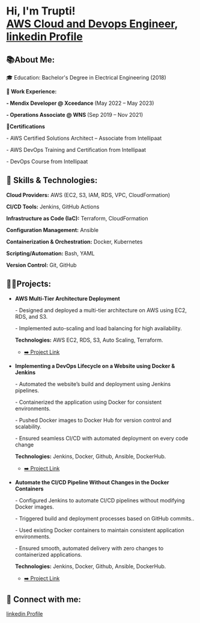 <h1>Hi, I'm Trupti! <br/><a href="https://github.com/trupti-08">AWS Cloud and Devops Engineer</a>, <a href="https://www.linkedin.com/in/trupti-desai">linkedin Profile</a>
   
<h2>📚About Me:</h2>

   <p>🎓 Education: Bachelor's Degree in Electrical Engineering (2018)</p>
   <p><b>🏢 Work Experience:</b></p>
      <p><b>- Mendix Developer @ Xceedance </b> (May 2022 – May 2023)</p>
      <p><b>- Operations Associate @ WNS </b> (Sep 2019 – Nov 2021)</p>
   <p><b>🚀Certifications</b></p>
      <p>- AWS Certified Solutions Architect – Associate from Intellipaat</p>
      <p>- AWS DevOps Training and Certification from Intellipaat</p>
      <p>- DevOps Course from Intellipaat</p>

<h2>🚀 Skills & Technologies:</h2>
   <p><b>Cloud Providers:</b> AWS (EC2, S3, IAM, RDS, VPC, CloudFormation)</p>
   <p><b>CI/CD Tools:</b> Jenkins, GitHub Actions</p>
   <p><b>Infrastructure as Code (IaC):</b> Terraform, CloudFormation</p>
   <p><b>Configuration Management:</b> Ansible</p>
   <p><b>Containerization & Orchestration:</b> Docker, Kubernetes</p>
   <p><b>Scripting/Automation:</b> Bash, YAML</p>
   <p><b>Version Control:</b> Git, GitHub</p>
      
<h2>👨‍💻Projects:</h2>

- <b>AWS Multi-Tier Architecture Deployment</b>
   <p>- Designed and deployed a multi-tier architecture on AWS using EC2, RDS, and S3.</p>
   <p>- Implemented auto-scaling and load balancing for high availability.</p>
   <p><b>Technologies:</b> AWS EC2, RDS, S3, Auto Scaling, Terraform.</p>
  
  - [➡️ Project Link](https://github.com/trupti-08/AWS_Project.git)

- <b>Implementing a DevOps Lifecycle on a Website using Docker & Jenkins</b>
   <p>- Automated the website’s build and deployment using Jenkins pipelines.</p>
   <p>- Containerized the application using Docker for consistent environments.</p>
   <p>- Pushed Docker images to Docker Hub for version control and scalability.</p>
   <p>- Ensured seamless CI/CD with automated deployment on every code change</p>
   <p><b>Technologies:</b> Jenkins, Docker, Github, Ansible, DockerHub.</p>
   
  - [➡️ Project Link](https://github.com/trupti-08/DevOps_Project1.git)
    
- <b>Automate the CI/CD Pipeline Without Changes in the Docker Containers</b>
   <p>- Configured Jenkins to automate CI/CD pipelines without modifying Docker images.</p>
   <p>- Triggered build and deployment processes based on GitHub commits..</p>
   <p>- Used existing Docker containers to maintain consistent application environments.</p>
   <p>- Ensured smooth, automated delivery with zero changes to containerized applications.</p>
   <p><b>Technologies:</b> Jenkins, Docker, Github, Ansible, DockerHub.</p>

  -  [➡️ Project Link]()
   
<h2> 🤳 Connect with me:</h2>
<a href="https://www.linkedin.com/in/trupti-desai">linkedin Profile</a>
<!--
**trupti-08/trupti-08** is a ✨ _special_ ✨ repository because its `README.md` (this file) appears on your GitHub profile.

Here are some ideas to get you started:

- 🔭 I’m currently working on ...
- 🌱 I’m currently learning ...
- 👯 I’m looking to collaborate on ...
- 🤔 I’m looking for help with ...
- 💬 Ask me about ...
- 📫 How to reach me: ...
- 😄 Pronouns: ...
- ⚡ Fun fact: ...
-->
